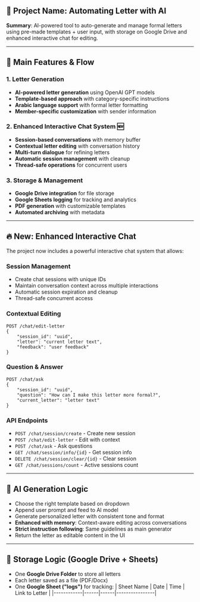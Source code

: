## 🔧 **Project Name**: Automating Letter with AI  
**Summary**: AI-powered tool to auto-generate and manage formal letters using pre-made templates + user input, with storage on Google Drive and enhanced interactive chat for editing.

---

## 🧩 **Main Features & Flow**

### **1. Letter Generation**
- **AI-powered letter generation** using OpenAI GPT models
- **Template-based approach** with category-specific instructions
- **Arabic language support** with formal letter formatting
- **Member-specific customization** with sender information

### **2. Enhanced Interactive Chat System** 🆕
- **Session-based conversations** with memory buffer
- **Contextual letter editing** with conversation history
- **Multi-turn dialogue** for refining letters
- **Automatic session management** with cleanup
- **Thread-safe operations** for concurrent users

### **3. Storage & Management**
- **Google Drive integration** for file storage
- **Google Sheets logging** for tracking and analytics
- **PDF generation** with customizable templates
- **Automated archiving** with metadata

---

## 🔥 **New: Enhanced Interactive Chat**

The project now includes a powerful interactive chat system that allows:

### **Session Management**
- Create chat sessions with unique IDs
- Maintain conversation context across multiple interactions
- Automatic session expiration and cleanup
- Thread-safe concurrent access

### **Contextual Editing**
```http
POST /chat/edit-letter
{
    "session_id": "uuid",
    "letter": "current letter text",
    "feedback": "user feedback"
}
```

### **Question & Answer**
```http
POST /chat/ask
{
    "session_id": "uuid", 
    "question": "How can I make this letter more formal?",
    "current_letter": "letter text"
}
```

### **API Endpoints**
- `POST /chat/session/create` - Create new session
- `POST /chat/edit-letter` - Edit with context
- `POST /chat/ask` - Ask questions
- `GET /chat/session/info/{id}` - Get session info
- `DELETE /chat/session/clear/{id}` - Clear session
- `GET /chat/sessions/count` - Active sessions count

---

## 🤖 **AI Generation Logic**

- Choose the right template based on dropdown
- Append user prompt and feed to AI model
- Generate personalized letter with consistent tone and format
- **Enhanced with memory**: Context-aware editing across conversations
- **Strict instruction following**: Same guidelines as main generator
- Return the letter as editable content in the UI

---

## 📂 **Storage Logic (Google Drive + Sheets)**

- One **Google Drive Folder** to store all letters
- Each letter saved as a file (PDF/Docx)
- One **Google Sheet ("logs")** for tracking:
  | Sheet Name | Date | Time | Link to Letter |
  |------------|------|------|----------------|